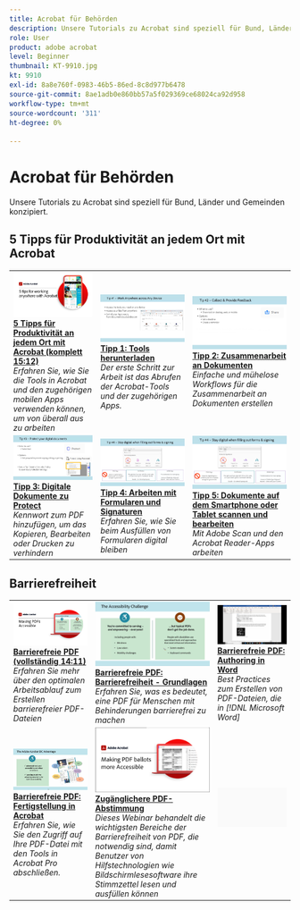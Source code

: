 ```yaml
---
title: Acrobat für Behörden
description: Unsere Tutorials zu Acrobat sind speziell für Bund, Länder und Gemeinden konzipiert.
role: User
product: adobe acrobat
level: Beginner
thumbnail: KT-9910.jpg
kt: 9910
exl-id: 8a8e760f-0983-46b5-86ed-8c8d977b6478
source-git-commit: 8ae1adb0e860bb57a5f029369ce68024ca92d958
workflow-type: tm+mt
source-wordcount: '311'
ht-degree: 0%

---
```


# Acrobat für Behörden

Unsere Tutorials zu Acrobat sind speziell für Bund, Länder und Gemeinden konzipiert.

## 5 Tipps für Produktivität an jedem Ort mit Acrobat

<table style="table-layout:fixed">
<tr>
  <td>
    <a href="5-tips-for-working-anywhere-with-acrobat-dc-for-government.md">
      <img alt="5 Tipps für Produktivität an jedem Ort mit Acrobat (komplett 15:12)" src="../../assets/5tipscomplete.png" />
    </a>
    <div>
    <a href="5-tips-for-working-anywhere-with-acrobat-dc-for-government.md"><strong>5 Tipps für Produktivität an jedem Ort mit Acrobat (komplett 15:12)</strong></a>
    </div>
    <em>Erfahren Sie, wie Sie die Tools in Acrobat und den zugehörigen mobilen Apps verwenden können, um von überall aus zu arbeiten</em>
    <br>
  </td>
  <td>
    <a href="get-your-tools.md">
      <img alt="Tipp 1: Tools herunterladen" src="../../assets/Tip1.png" />
    </a>
    <div>
    <a href="get-your-tools.md"><strong>Tipp 1: Tools herunterladen</strong></a>
    </div>
    <em>Der erste Schritt zur Arbeit ist das Abrufen der Acrobat-Tools und der zugehörigen Apps.</em>
    <br>
  </td>  
  <td>
    <a href="collaborate-on-documents.md">
      <img alt="Tipp 2: Zusammenarbeit an Dokumenten" src="../../assets/Tip2.png" />
    </a>
    <div>
    <a href="collaborate-on-documents.md"><strong>Tipp 2: Zusammenarbeit an Dokumenten</strong></a>
    </div>
    <em>Einfache und mühelose Workflows für die Zusammenarbeit an Dokumenten erstellen</em>
    <br>
  </td>  
</tr>
<tr>
  <td>
    <a href="protect-digital-documents.md">
      <img alt="Tipp: Digitale Dokumente zu Protect" src="../../assets/Tip3.png" />
    </a>
    <div>
    <a href="protect-digital-documents.md"><strong>Tipp 3: Digitale Dokumente zu Protect</strong></a>
    </div>
    <em>Kennwort zum PDF hinzufügen, um das Kopieren, Bearbeiten oder Drucken zu verhindern</em>
    <br>
  </td>
  <td>
    <a href="work-with-forms-and-signatures.md">
      <img alt="Tipp 4: Arbeiten mit Formularen und Signaturen" src="../../assets/Tip4.png" />
    </a>
    <div>
    <a href="work-with-forms-and-signatures.md"><strong>Tipp 4: Arbeiten mit Formularen und Signaturen</strong></a>
    </div>
    <em>Erfahren Sie, wie Sie beim Ausfüllen von Formularen digital bleiben</em>
    <br>
  </td>
  <td>
    <a href="scan-and-edit-on-mobile.md">
      <img alt="Tipp 5: Dokumente auf dem Smartphone oder Tablet scannen und bearbeiten" src="../../assets/Tip5.png" />
    </a>
    <div>
    <a href="scan-and-edit-on-mobile.md"><strong>Tipp 5: Dokumente auf dem Smartphone oder Tablet scannen und bearbeiten</strong></a>
    </div>
    <em>Mit Adobe Scan und den Acrobat Reader-Apps arbeiten</em>
    <br>
  </td>
</tr>
</table>

## Barrierefreiheit

<table>
<tr>
  <td>
    <a href="making-pdfs-accessible.md">
      <img alt="Barrierefreie PDF (vollständig 14:11)" src="../../assets/Accessiblecomplete.png" />
    </a>
    <div>
    <a href="making-pdfs-accessible.md"><strong>Barrierefreie PDF (vollständig 14:11)</strong></a>
    </div>
    <em>Erfahren Sie mehr über den optimalen Arbeitsablauf zum Erstellen barrierefreier PDF-Dateien</em>
    <br>
  </td>
  <td>
    <a href="understanding-accessibility.md">
      <img alt="Barrierefreie PDF: Barrierefreiheit - Grundlagen" src="../../assets/Accessibiityunderstanding.png" />
    </a>
    <div>
    <a href="understanding-accessibility.md"><strong>Barrierefreie PDF: Barrierefreiheit - Grundlagen</strong></a>
    </div>
    <em>Erfahren Sie, was es bedeutet, eine PDF für Menschen mit Behinderungen barrierefrei zu machen</em>
    <br>
  </td>  
  <td>
    <a href="collaborate-on-documents.md">
      <img alt="Barrierefreie PDF: Authoring in Word" src="../../assets/Accessibilityword.png" />
    </a>
    <div>
    <a href="collaborate-on-documents.md"><strong>Barrierefreie PDF: Authoring in Word</strong></a>
    </div>
    <em>Best Practices zum Erstellen von PDF-Dateien, die in [!DNL Microsoft Word]</em>
    <br>
  </td>  
</tr>
<tr>
  <td>
    <a href="finishing-in-acrobat.md">
      <img alt="Barrierefreie PDF: Fertigstellung in Acrobat" src="../../assets/Accessibilityacrobat.png" />
    </a>
    <div>
    <a href="finishing-in-acrobat.md"><strong>Barrierefreie PDF: Fertigstellung in Acrobat</strong></a>
    </div>
    <em>Erfahren Sie, wie Sie den Zugriff auf Ihre PDF-Datei mit den Tools in Acrobat Pro abschließen.</em>
    <br>
  </td>
  <td>
    <a href="making-pdf-ballots-accessible.md">
      <img alt="Zugänglichere PDF-Abstimmung" src="../../assets/Accessibleballots.png" />
    </a>
    <div>
    <a href="making-pdf-ballots-accessible.md"><strong>Zugänglichere PDF-Abstimmung</strong></a>
    </div>
    <em>Dieses Webinar behandelt die wichtigsten Bereiche der Barrierefreiheit von PDF, die notwendig sind, damit Benutzer von Hilfstechnologien wie Bildschirmlesesoftware ihre Stimmzettel lesen und ausfüllen können</em>
    <br>
  </td>  
  <td>
   <img alt="Spacer" src="../../assets/Grayspacer.png" />
    <div>
    <br>
  </td>
</tr>
</table>

